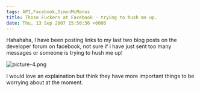```yaml
---
tags: API,Facebook,SimonMcManus
title: Those Fuckers at Facebook - trying to hush me up. 
date: Thu, 13 Sep 2007 15:50:36 +0000
---
```

Hahahaha, I have been posting links to my last two blog posts on the developer forum on facebook, not sure if i have just sent too many  messages or someone is trying to hush me up!  
  
![picture-4.png](https://simonmcmanus.files.wordpress.com/2007/09/picture-4.png)  
  
I would love an explaination but think they have more important things to be worrying about at the moment.
